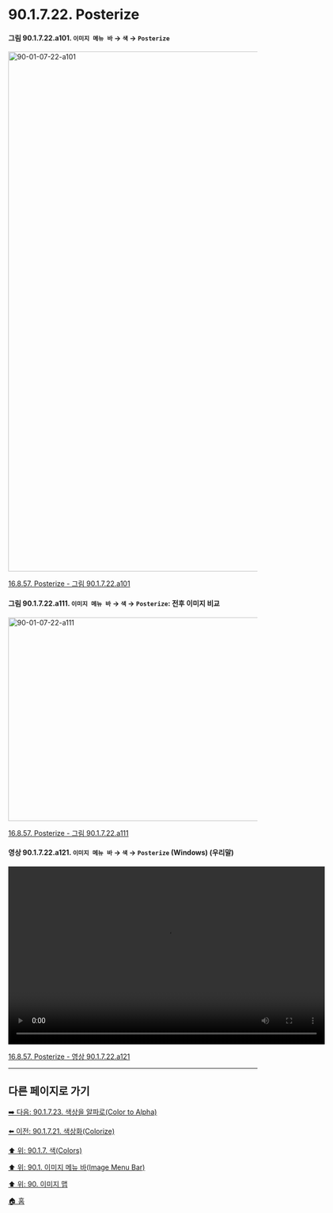 # 90.1.7.22. Posterize

<a id="90-01-07-22-a101"></a>

#### 그림 90.1.7.22.a101. `이미지 메뉴 바` → `색` → `Posterize`
<img width="989" height="1052" alt="90-01-07-22-a101" src="https://github.com/user-attachments/assets/c892a905-e24e-42fc-b951-d4b25e559887" />

[16.8.57. Posterize - 그림 90.1.7.22.a101](./16-08-57-00-posterize.md#90-01-07-22-a101)

<a id="90-01-07-22-a111"></a>

#### 그림 90.1.7.22.a111. `이미지 메뉴 바` → `색` → `Posterize`: 전후 이미지 비교
<img width="640" height="412" alt="90-01-07-22-a111" src="https://github.com/user-attachments/assets/880fa493-f450-44e9-8fa1-a0665aa014a3" />

[16.8.57. Posterize - 그림 90.1.7.22.a111](./16-08-57-00-posterize.md#90-01-07-22-a111)

<a id="90-01-07-22-a121"></a>

#### 영상 90.1.7.22.a121. `이미지 메뉴 바` → `색` → `Posterize` (Windows) (우리말)
<video controls="controls" width="640" height="360" src="https://github.com/user-attachments/assets/a468a49f-e24c-4b91-b245-46e3dbafc97d"></video>

[16.8.57. Posterize - 영상 90.1.7.22.a121](./16-08-57-00-posterize.md#90-01-07-22-a121)

***

## 다른 페이지로 가기

[➡️ 다음: 90.1.7.23. 색상을 알파로(Color to Alpha)](./90-01-07-23-color_to_alpha.md)

[⬅️ 이전: 90.1.7.21. 색상화(Colorize)](./90-01-07-21-colorize.md)

[⬆️ 위: 90.1.7. 색(Colors)](./90-01-07-00-colors.md)

[⬆️ 위: 90.1. 이미지 메뉴 바(Image Menu Bar)](./90-01-00-image-menu-bar.md)

[⬆️ 위: 90. 이미지 맵](./90-00-image-map.md)

[🏠 홈](./00-home.md)